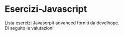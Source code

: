 # Esercizi-Javascript

Lista esercizi Javascrpit advanced forniti da develhope.       
Di seguito le valutazioni:     
